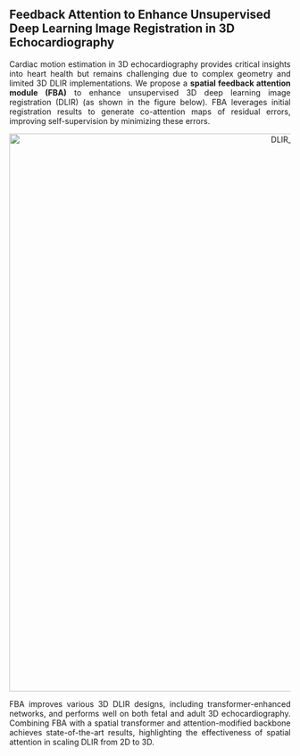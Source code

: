 ## Feedback Attention to Enhance Unsupervised Deep Learning Image Registration in 3D Echocardiography

<p style="text-align: justify;">
Cardiac motion estimation in 3D echocardiography provides critical insights into heart health but remains challenging due to complex geometry and limited 3D DLIR implementations. We propose a <strong>spatial feedback attention module (FBA)</strong> to enhance unsupervised 3D deep learning image registration (DLIR) (as shown in the figure below). FBA leverages initial registration results to generate co-attention maps of residual errors, improving self-supervision by minimizing these errors.
</p>

<p align="justify">
</p>
<p align="center">
<img width="1000" alt="DLIR_model" src="https://github.com/user-attachments/assets/59062d56-abcb-4967-81ee-d26a4e03c33d">
</p>


<p style="text-align: justify;">
FBA improves various 3D DLIR designs, including transformer-enhanced networks, and performs well on both fetal and adult 3D echocardiography. Combining FBA with a spatial transformer and attention-modified backbone achieves state-of-the-art results, highlighting the effectiveness of spatial attention in scaling DLIR from 2D to 3D.
</p>
